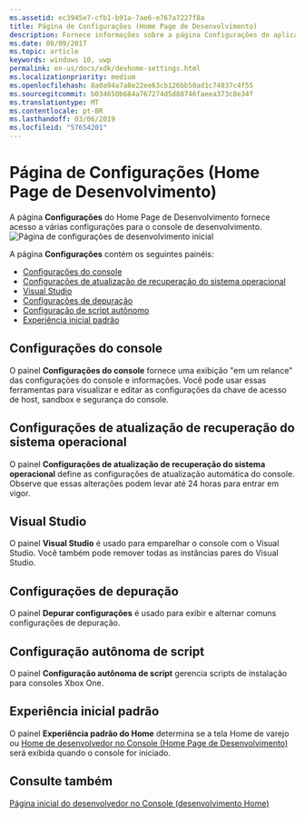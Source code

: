 ```yaml
---
ms.assetid: ec3945e7-cfb1-b91a-7ae6-e767a7227f8a
title: Página de Configurações (Home Page de Desenvolvimento)
description: Fornece informações sobre a página Configurações do aplicativo Home Page de Desenvolvimento para Xbox One.
ms.date: 08/09/2017
ms.topic: article
keywords: windows 10, uwp
permalink: en-us/docs/xdk/devhome-settings.html
ms.localizationpriority: medium
ms.openlocfilehash: 8a0a94a7a8e22ee63cb126bb50ad1c74837c4f55
ms.sourcegitcommit: b034650b684a767274d5d88746faeea373c8e34f
ms.translationtype: MT
ms.contentlocale: pt-BR
ms.lasthandoff: 03/06/2019
ms.locfileid: "57654201"
---
```

# <a name="settings-page-dev-home"></a>Página de Configurações (Home Page de Desenvolvimento)
   
  
A página **Configurações** do Home Page de Desenvolvimento fornece acesso a várias configurações para o console de desenvolvimento.   
 ![Página de configurações de desenvolvimento inicial](images/devhome_settings.png)   
  
A página **Configurações** contém os seguintes painéis:   
 
   *  [Configurações do console](#ID4EEB)  
   *  [Configurações de atualização de recuperação do sistema operacional](#ID4EOB)  
   *  [Visual Studio](#ID4EYB)  
   *  [Configurações de depuração](#ID4ECC)  
   *  [Configuração de script autônomo](#ID4EMC)  
   *  [Experiência inicial padrão](#ID4E3C)  

 
<a id="ID4EEB"></a>

   

## <a name="console-settings"></a>Configurações do console  
   
  
O painel **Configurações do console** fornece uma exibição "em um relance" das configurações do console e informações. Você pode usar essas ferramentas para visualizar e editar as configurações da chave de acesso de host, sandbox e segurança do console.   
  
<a id="ID4EOB"></a>

   

## <a name="os-recovery-update-settings"></a>Configurações de atualização de recuperação do sistema operacional  
   
  
O painel **Configurações de atualização de recuperação do sistema operacional** define as configurações de atualização automática do console. Observe que essas alterações podem levar até 24 horas para entrar em vigor.   
  
<a id="ID4EYB"></a>

   

## <a name="visual-studio"></a>Visual Studio  
   
  
O painel **Visual Studio** é usado para emparelhar o console com o Visual Studio. Você também pode remover todas as instâncias pares do Visual Studio.   
  
<a id="ID4ECC"></a>

   

## <a name="debug-settings"></a>Configurações de depuração  
   
  
O painel **Depurar configurações** é usado para exibir e alternar comuns configurações de depuração.   
  
<a id="ID4EMC"></a>

   

## <a name="unattended-script-configuration"></a>Configuração autônoma de script  
   
  
O painel **Configuração autônoma de script** gerencia scripts de instalação para consoles Xbox One.   
  
<a id="ID4E3C"></a>

   

## <a name="default-home-experience"></a>Experiência inicial padrão  
   
  
O painel **Experiência padrão do Home** determina se a tela Home de varejo ou [Home de desenvolvedor no Console (Home Page de Desenvolvimento)](dev-home.md) será exibida quando o console for iniciado.   
  
<a id="ID4EJD"></a>

   

## <a name="see-also"></a>Consulte também  
 [Página inicial do desenvolvedor no Console (desenvolvimento Home)](dev-home.md)

  